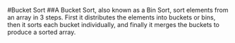 #Bucket Sort
##A Bucket Sort, also known as a Bin Sort, sort elements from an array in 3 steps. First it distributes the elements into buckets or bins, then it sorts each bucket individually, and finally it merges the buckets to produce a sorted array.
